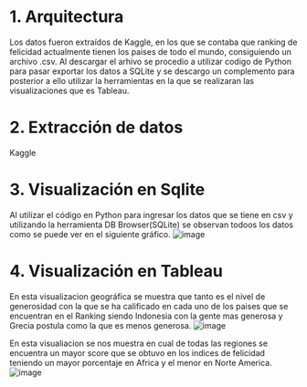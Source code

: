 # 1. Arquitectura
Los datos fueron extraídos de Kaggle, en los que se contaba que ranking de felicidad actualmente tienen los paises de todo el mundo, consiguiendo un archivo .csv. Al descargar el arhivo se procedio a utilizar codigo de Python para pasar exportar los datos a SQLite y se descargo un complemento para posterior a ello utilizar la herramientas en la que se realizaran las visualizaciones que es Tableau.

# 2. Extracción de datos
Kaggle

# 3. Visualización en Sqlite 
Al utilizar el código en Python para ingresar los datos que se tiene en csv y utilizando la herramienta DB Browser(SQLite) se observan todoos los datos como se puede ver en el siguiente gráfico.
![image](https://user-images.githubusercontent.com/58036212/132585231-a887bbde-915f-4771-94eb-49a6d167170a.png)

# 4. Visualización en Tableau
En esta visualizacion geográfica se muestra que tanto es el nivel de generosidad con la que se ha calificado en cada uno de los paises que se encuentran en el Ranking siendo Indonesia con la gente mas generosa y Grecia postula como la que es menos generosa.
![image](https://user-images.githubusercontent.com/58036212/132585749-d9a0d850-c669-4793-b87e-52b5392d934b.png)

En esta visualiacion se nos muestra en cual de todas las regiones se encuentra un mayor score que se obtuvo en los indices de felicidad teniendo un mayor porcentaje en Africa y el menor en Norte America. 
![image](https://user-images.githubusercontent.com/58036212/132587342-58026550-1afe-48a4-896a-1537be4185e9.png)
